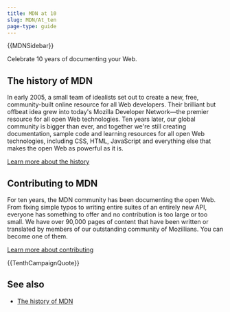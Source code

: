 ```yaml
---
title: MDN at 10
slug: MDN/At_ten
page-type: guide
---
```


{{MDNSidebar}}

Celebrate 10 years of documenting your Web.

## The history of MDN

In early 2005, a small team of idealists set out to create a new, free, community-built online resource for all Web developers. Their brilliant but offbeat idea grew into today's Mozilla Developer Network—the premier resource for all open Web technologies. Ten years later, our global community is bigger than ever, and together we're still creating documentation, sample code and learning resources for all open Web technologies, including CSS, HTML, JavaScript and everything else that makes the open Web as powerful as it is.

[Learn more about the history](/en-US/docs/MDN/At_ten/History_of_MDN)

## Contributing to MDN

For ten years, the MDN community has been documenting the open Web. From fixing simple typos to writing entire suites of an entirely new API, everyone has something to offer and no contribution is too large or too small. We have over 90,000 pages of content that have been written or translated by members of our outstanding community of Mozillians. You can become one of them.

[Learn more about contributing](/en-US/docs/MDN/Contribute)

{{TenthCampaignQuote}}

## See also

- [The history of MDN](/en-US/docs/MDN/At_ten/History_of_MDN)
